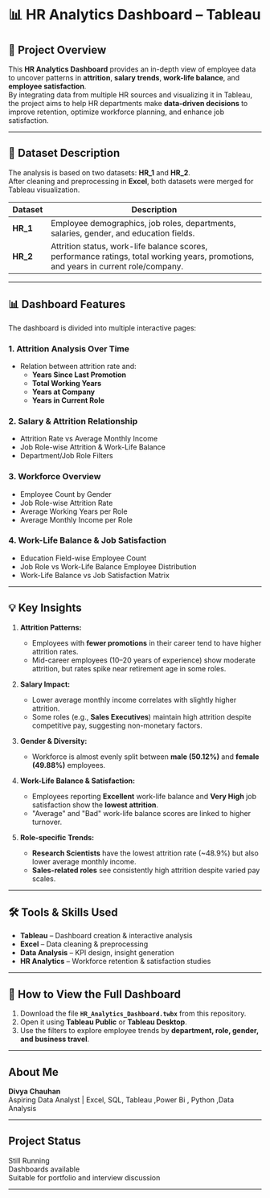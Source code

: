 # 📊 HR Analytics Dashboard – Tableau

## 📌 Project Overview
This **HR Analytics Dashboard** provides an in-depth view of employee data to uncover patterns in **attrition**, **salary trends**, **work-life balance**, and **employee satisfaction**.  
By integrating data from multiple HR sources and visualizing it in Tableau, the project aims to help HR departments make **data-driven decisions** to improve retention, optimize workforce planning, and enhance job satisfaction.

---

## 📂 Dataset Description
The analysis is based on two datasets: **HR_1** and **HR_2**.  
After cleaning and preprocessing in **Excel**, both datasets were merged for Tableau visualization.

| Dataset | Description |
|---------|-------------|
| **HR_1** | Employee demographics, job roles, departments, salaries, gender, and education fields. |
| **HR_2** | Attrition status, work-life balance scores, performance ratings, total working years, promotions, and years in current role/company. |

---

## 📊 Dashboard Features
The dashboard is divided into multiple interactive pages:

### **1. Attrition Analysis Over Time**
- Relation between attrition rate and:
  - **Years Since Last Promotion**
  - **Total Working Years**
  - **Years at Company**
  - **Years in Current Role**

### **2. Salary & Attrition Relationship**
- Attrition Rate vs Average Monthly Income
- Job Role-wise Attrition & Work-Life Balance
- Department/Job Role Filters

### **3. Workforce Overview**
- Employee Count by Gender
- Job Role-wise Attrition Rate
- Average Working Years per Role
- Average Monthly Income per Role

### **4. Work-Life Balance & Job Satisfaction**
- Education Field-wise Employee Count
- Job Role vs Work-Life Balance Employee Distribution
- Work-Life Balance vs Job Satisfaction Matrix

---

## 💡 Key Insights
1. **Attrition Patterns:**
   - Employees with **fewer promotions** in their career tend to have higher attrition rates.
   - Mid-career employees (10–20 years of experience) show moderate attrition, but rates spike near retirement age in some roles.

2. **Salary Impact:**
   - Lower average monthly income correlates with slightly higher attrition.
   - Some roles (e.g., **Sales Executives**) maintain high attrition despite competitive pay, suggesting non-monetary factors.

3. **Gender & Diversity:**
   - Workforce is almost evenly split between **male (50.12%)** and **female (49.88%)** employees.

4. **Work-Life Balance & Satisfaction:**
   - Employees reporting **Excellent** work-life balance and **Very High** job satisfaction show the **lowest attrition**.
   - "Average" and "Bad" work-life balance scores are linked to higher turnover.

5. **Role-specific Trends:**
   - **Research Scientists** have the lowest attrition rate (~48.9%) but also lower average monthly income.
   - **Sales-related roles** see consistently high attrition despite varied pay scales.

---

## 🛠 Tools & Skills Used
- **Tableau** – Dashboard creation & interactive analysis
- **Excel** – Data cleaning & preprocessing
- **Data Analysis** – KPI design, insight generation
- **HR Analytics** – Workforce retention & satisfaction studies

---

## 🔗 How to View the Full Dashboard
1. Download the file **`HR_Analytics_Dashboard.twbx`** from this repository.
2. Open it using **Tableau Public** or **Tableau Desktop**.
3. Use the filters to explore employee trends by **department, role, gender, and business travel**.

---

## About Me

**Divya Chauhan**  
Aspiring Data Analyst | Excel, SQL, Tableau ,Power Bi , Python ,Data Analysis 

---

## Project Status

Still Running  
Dashboards available  
Suitable for portfolio and interview discussion

---
